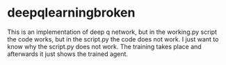 # deepqlearningbroken
This is an implementation of deep q network, but in the working.py script the code works, but in the script.py the code does not work. I just want to know why the script.py does not work. The training takes place and afterwards it just shows the trained agent.
